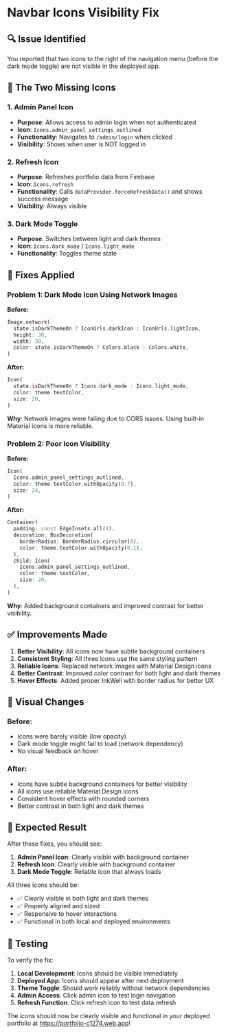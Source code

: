 # Navbar Icons Visibility Fix

## 🔍 **Issue Identified**
You reported that two icons to the right of the navigation menu (before the dark mode toggle) are not visible in the deployed app.

## 🎯 **The Two Missing Icons**

### 1. **Admin Panel Icon** 
- **Purpose**: Allows access to admin login when not authenticated
- **Icon**: `Icons.admin_panel_settings_outlined`
- **Functionality**: Navigates to `/admin/login` when clicked
- **Visibility**: Shows when user is NOT logged in

### 2. **Refresh Icon**
- **Purpose**: Refreshes portfolio data from Firebase
- **Icon**: `Icons.refresh`
- **Functionality**: Calls `dataProvider.forceRefreshData()` and shows success message
- **Visibility**: Always visible

### 3. **Dark Mode Toggle**
- **Purpose**: Switches between light and dark themes
- **Icon**: `Icons.dark_mode` / `Icons.light_mode`
- **Functionality**: Toggles theme state

## 🔧 **Fixes Applied**

### **Problem 1: Dark Mode Icon Using Network Images**
**Before:**
```dart
Image.network(
  state.isDarkThemeOn ? IconUrls.darkIcon : IconUrls.lightIcon,
  height: 30,
  width: 30,
  color: state.isDarkThemeOn ? Colors.black : Colors.white,
)
```

**After:**
```dart
Icon(
  state.isDarkThemeOn ? Icons.dark_mode : Icons.light_mode,
  color: theme.textColor,
  size: 20,
)
```

**Why**: Network images were failing due to CORS issues. Using built-in Material icons is more reliable.

### **Problem 2: Poor Icon Visibility**
**Before:**
```dart
Icon(
  Icons.admin_panel_settings_outlined,
  color: theme.textColor.withOpacity(0.7),
  size: 24,
)
```

**After:**
```dart
Container(
  padding: const EdgeInsets.all(8),
  decoration: BoxDecoration(
    borderRadius: BorderRadius.circular(8),
    color: theme.textColor.withOpacity(0.1),
  ),
  child: Icon(
    Icons.admin_panel_settings_outlined,
    color: theme.textColor,
    size: 20,
  ),
)
```

**Why**: Added background containers and improved contrast for better visibility.

## ✅ **Improvements Made**

1. **Better Visibility**: All icons now have subtle background containers
2. **Consistent Styling**: All three icons use the same styling pattern
3. **Reliable Icons**: Replaced network images with Material Design icons
4. **Better Contrast**: Improved color contrast for both light and dark themes
5. **Hover Effects**: Added proper InkWell with border radius for better UX

## 🎨 **Visual Changes**

### **Before:**
- Icons were barely visible (low opacity)
- Dark mode toggle might fail to load (network dependency)
- No visual feedback on hover

### **After:**
- Icons have subtle background containers for better visibility
- All icons use reliable Material Design icons
- Consistent hover effects with rounded corners
- Better contrast in both light and dark themes

## 🚀 **Expected Result**

After these fixes, you should see:
1. **Admin Panel Icon**: Clearly visible with background container
2. **Refresh Icon**: Clearly visible with background container  
3. **Dark Mode Toggle**: Reliable icon that always loads

All three icons should be:
- ✅ Clearly visible in both light and dark themes
- ✅ Properly aligned and sized
- ✅ Responsive to hover interactions
- ✅ Functional in both local and deployed environments

## 🧪 **Testing**

To verify the fix:
1. **Local Development**: Icons should be visible immediately
2. **Deployed App**: Icons should appear after next deployment
3. **Theme Toggle**: Should work reliably without network dependencies
4. **Admin Access**: Click admin icon to test login navigation
5. **Refresh Function**: Click refresh icon to test data refresh

The icons should now be clearly visible and functional in your deployed portfolio at https://portfolio-c1274.web.app!
